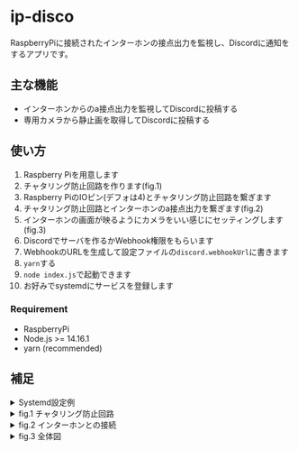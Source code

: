 # ip-disco

RaspberryPiに接続されたインターホンの接点出力を監視し、Discordに通知をするアプリです。

## 主な機能

* インターホンからのa接点出力を監視してDiscordに投稿する
* 専用カメラから静止画を取得してDiscordに投稿する

## 使い方

1. Raspberry Piを用意します
1. チャタリング防止回路を作ります(fig.1)
1. Raspberry PiのIOピン(デフォは4)とチャタリング防止回路を繋ぎます
1. チャタリング防止回路とインターホンのa接点出力を繋ぎます(fig.2)
1. インターホンの画面が映るようにカメラをいい感じにセッティングします(fig.3)
1. Discordでサーバを作るかWebhook権限をもらいます
1. WebhookのURLを生成して設定ファイルの```discord.webhookUrl```に書きます
1. ```yarn```する
1. ```node index.js```で起動できます
1. お好みでsystemdにサービスを登録します

### Requirement

* RaspberryPi
* Node.js >= 14.16.1
* yarn (recommended)

## 補足

<details>
<summary>Systemd設定例</summary>

```
[Unit]
Description = IP Disco
After = systemd-networkd-wait-online.service

[Service]
WorkingDirectory=/home/pi/ip-disco
ExecStart = node /home/pi/ip-disco/index.js
Restart = always
Type = simple

[Install]
WantedBy = multi-user.target
```

</details>

  <details>
  <summary>fig.1 チャタリング防止回路</summary>

![fig.1](./doc-rsc/fig-1.png)

  </details>
  <details>
  <summary>fig.2 インターホンとの接続</summary>
  

![fig.2-2](./doc-rsc/fig-2-1.png)

![fig.2-2](./doc-rsc/fig-2-2.png)

  </details>
  <details>
  <summary>fig.3 全体図</summary>
  

![fig.3](./doc-rsc/fig-3.png)

  </details>


